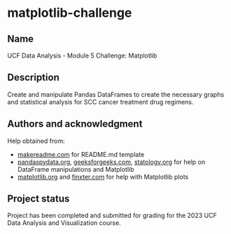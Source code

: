 # matplotlib-challenge

## Name
UCF Data Analysis - Module 5 Challenge: Matplotlib

## Description
Create and manipulate Pandas DataFrames to create the necessary graphs and statistical analysis for SCC cancer treatment drug regimens.

## Authors and acknowledgment
Help obtained from:
* [makereadme.com](https://www.makeareadme.com/) for README.md template
* [pandaspydata.org](https://pandas.pydata.org/), [geeksforgeeks.com](www.geeksforgeeks.org), [statology.org](https://www.statology.org/) for help on DataFrame manipulations and Matplotlib
* [matplotlib.org](https://matplotlib.org/) and [finxter.com](https://blog.finxter.com/matplotlib-boxplot/) for help with Matplotlib plots

## Project status
Project has been completed and submitted for grading for the 2023 UCF Data Analysis and Visualization course.
